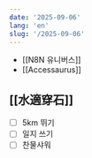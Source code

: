 ```yaml
---
date: '2025-09-06'
lang: 'en'
slug: '/2025-09-06'
---
```


- [[N8N 유니버스]]
- [[Accessaurus]]

## [[水適穿石]]

- [ ] 5km 뛰기
- [ ] 일지 쓰기
- [ ] 찬물샤워
